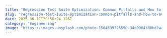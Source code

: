 ```yaml
---
title: "Regression Test Suite Optimization: Common Pitfalls and How to Avoid Them"
slug: "regression-test-suite-optimization-common-pitfalls-and-how-to-avoid-them"
date: 2025-06-11T20:50:24.126Z
category: "Engineering"
image: "https://images.unsplash.com/photo-1504639725590-34d0984388bd?w=1200&h=600&fit=crop"
---
```


